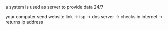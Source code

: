 a system is used as server to provide data 24/7

your computer send website link -> isp -> dns server -> checks in internet -> returns ip address